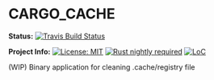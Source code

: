 # CARGO_CACHE

**Status:**
[![Travis Build Status](https://travis-ci.org/iamsauravsharma/cargo_cache.svg?branch=master)](https://travis-ci.com/iamsauravsharma/cargo_cache)

**Project Info:**
[![License: MIT](https://img.shields.io/github/license/iamsauravsharma/cargo_cache.svg)](LICENSE)
[![Rust nightly required](https://img.shields.io/badge/rust-nightly-blue.svg)](https://rustup.rs)
[![LoC](https://tokei.rs/b1/github/iamsauravsharma/cargo_cache)](https://github.com/iamsauravsharma/cargo_cache)


(WIP) Binary application for cleaning .cache/registry file